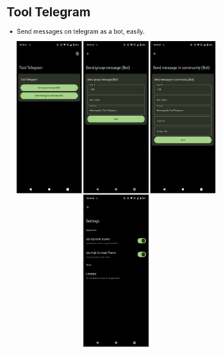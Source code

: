 # Tool Telegram

- Send messages on telegram as a bot, easily.

<p align="center">
    <img width="150" height="350" src="assets/screenshots/A.png">
    <img width="150" height="350" src="assets/screenshots/B.png">
    <img width="150" height="350" src="assets/screenshots/C.png">
    <img width="150" height="350" src="assets/screenshots/D.png">
</p>